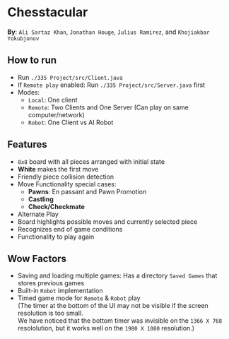 # Chesstacular
**By**: `Ali Sartaz Khan`, `Jonathan Houge`, `Julius Ramirez`, and `Khojiakbar Yokubjonov`
## How to run
* Run `./335 Project/src/Client.java`
* If `Remote play` enabled: Run `./335 Project/src/Server.java` first
* Modes:
  - `Local`: One client
  - `Remote`: Two Clients and One Server (Can play on same computer/network)
  - `Robot`: One Client vs AI Robot
## Features
* `8x8` board with all pieces arranged with initial state
* **White** makes the first move
* Friendly piece collision detection 
* Move Functionality special cases:
  - **Pawns**: En passant and Pawn Promotion
  - **Castling**
  - **Check/Checkmate**
* Alternate Play
* Board highlights possible moves and currently selected piece
* Recognizes end of game conditions
* Functionality to play again

## Wow Factors
* Saving and loading multiple games: Has a directory `Saved Games` that stores previous games
* Built-in `Robot` implementation
* Timed game mode for `Remote` & `Robot` play \
(The timer at the bottom of the UI may not be visible if the screen resolution is too small.\
We have noticed that the bottom timer was invisible on the `1366 X 768` resololution, but it works well on the `1980 X 1080` resolution.)



